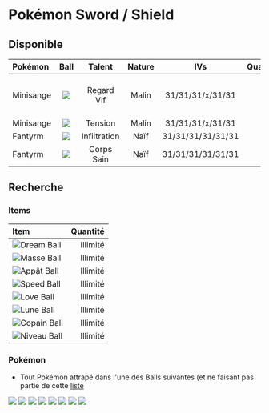 # Pokémon Sword / Shield

## Disponible

|Pokémon|Ball|Talent|Nature|IVs|Quantité|Note|
| :------ | :---: | :---: | :---: | :---: | ---: | :--- |
|Minisange|![](https://www.pokepedia.fr/images/8/8e/Masse_Ball.png)|Regard Vif|Malin|31/31/31/x/31/31|10|Regard Vif devient Pression|
|Minisange|![](https://www.pokepedia.fr/images/8/8e/Masse_Ball.png)|Tension|Malin|31/31/31/x/31/31|60+|
|Fantyrm|![](https://www.pokepedia.fr/images/d/df/Lune_Ball.png)|Infiltration|Naïf|31/31/31/31/31/31|x||
|Fantyrm|![](https://www.pokepedia.fr/images/d/df/Lune_Ball.png)|Corps Sain|Naïf|31/31/31/31/31/31|x||




## Recherche

### Items

|Item|Quantité|
| :--- | ---: |
| ![](https://www.pokepedia.fr/images/b/b3/R%C3%AAve_Ball.png)Dream Ball|Illimité|
| ![](https://www.pokepedia.fr/images/8/8e/Masse_Ball.png)Masse Ball|Illimité|
| ![](https://www.pokepedia.fr/images/8/80/App%C3%A2t_Ball.png)Appât Ball|Illimité|
| ![](https://www.pokepedia.fr/images/0/03/Speed_Ball.png)Speed Ball|Illimité|
| ![](https://www.pokepedia.fr/images/0/0d/Love_Ball.png)Love Ball|Illimité|
| ![](https://www.pokepedia.fr/images/d/df/Lune_Ball.png)Lune Ball|Illimité|
| ![](https://www.pokepedia.fr/images/c/c9/Copain_Ball.png)Copain Ball|Illimité|
| ![](https://www.pokepedia.fr/images/9/9d/Niveau_Ball.png)Niveau Ball|Illimité|

### Pokémon

- Tout Pokémon attrapé dans l'une des Balls suivantes (et ne faisant pas partie de cette [liste](https://ezneh.github.io/pokemon/liste.html)

![](https://www.pokepedia.fr/images/b/b3/R%C3%AAve_Ball.png)
![](https://www.pokepedia.fr/images/8/8e/Masse_Ball.png)
![](https://www.pokepedia.fr/images/8/80/App%C3%A2t_Ball.png)
![](https://www.pokepedia.fr/images/0/03/Speed_Ball.png)
![](https://www.pokepedia.fr/images/0/0d/Love_Ball.png)
![](https://www.pokepedia.fr/images/d/df/Lune_Ball.png)
![](https://www.pokepedia.fr/images/c/c9/Copain_Ball.png)
![](https://www.pokepedia.fr/images/9/9d/Niveau_Ball.png)
